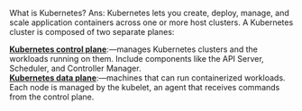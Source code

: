 What is Kubernetes?
Ans: Kubernetes lets you create, deploy, manage, and scale application containers across one or more host clusters. 
A Kubernetes cluster is composed of two separate planes:

<b><u>Kubernetes control plane</u></b>:—manages Kubernetes clusters and the workloads running on them. Include components like the API Server, Scheduler, and Controller Manager.<br />
<b><u>Kubernetes data plane</u></b>:—machines that can run containerized workloads. Each node is managed by the kubelet, an agent that receives commands from the control plane. 
